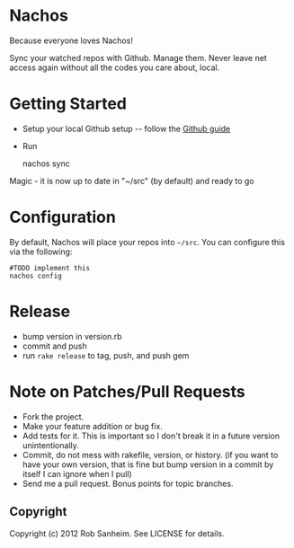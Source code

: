 Nachos
================================

Because everyone loves Nachos!

Sync your watched repos with Github.  Manage them.  Never leave net access again without all the codes you care about, local.

Getting Started
================================

* Setup your local Github setup -- follow the [Github guide](http://repohelp.github.com/set-your-user-name-email-and-github-token/)
* Run

    nachos sync

Magic - it is now up to date in "~/src" (by default) and ready to go

Configuration
================================

By default, Nachos will place your repos into `~/src`.  You can
configure this via the following:

    #TODO implement this 
    nachos config

Release
================================
* bump version in version.rb
* commit and push
* run `rake release` to tag, push, and push gem

Note on Patches/Pull Requests
================================
 
* Fork the project.
* Make your feature addition or bug fix.
* Add tests for it. This is important so I don't break it in a
  future version unintentionally.
* Commit, do not mess with rakefile, version, or history.
  (if you want to have your own version, that is fine but bump version in a commit by itself I can ignore when I pull)
* Send me a pull request. Bonus points for topic branches.

Copyright
--------------------------------
Copyright (c) 2012 Rob Sanheim. See LICENSE for details.
